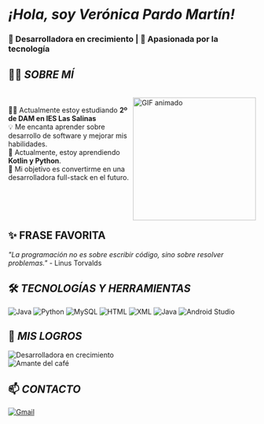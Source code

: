 # <i>¡Hola, soy Verónica Pardo Martín!</i> 
### 🌱 Desarrolladora en crecimiento | 🚀 Apasionada por la tecnología  
## 👩‍💻 *SOBRE MÍ*
<br><img src="https://media4.giphy.com/media/v1.Y2lkPTc5MGI3NjExbDBwM3lja3BtaXpvZGllem5rZzQwaWhzb3dyamZmZTNubjU4dDExNSZlcD12MV9pbnRlcm5hbF9naWZfYnlfaWQmY3Q9Zw/QDjpIL6oNCVZ4qzGs7/giphy.gif" alt="GIF animado" width="250" align="right">
<br>
👩‍🏫 Actualmente estoy estudiando <b>2º de DAM en IES Las Salinas</b>
<br>💡 Me encanta aprender sobre desarrollo de software y mejorar mis habilidades.  
🚀 Actualmente, estoy aprendiendo <b>Kotlin y Python</b>.  
🎯 Mi objetivo es convertirme en una desarrolladora full-stack en el futuro.  
<br>
<br>
<br>
<br>

## ✨ FRASE FAVORITA  
_"La programación no es sobre escribir código, sino sobre resolver problemas."_ - Linus Torvalds  

## 🛠️ *TECNOLOGÍAS Y HERRAMIENTAS*  
![Java](https://img.shields.io/badge/Java-%23ED8B00.svg?style=for-the-badge&logo=java&logoColor=white)  ![Python](https://img.shields.io/badge/Python-3776AB?style=for-the-badge&logo=python&logoColor=white)  ![MySQL](https://img.shields.io/badge/MySQL-%2300f.svg?style=for-the-badge&logo=mysql&logoColor=white) ![HTML](https://img.shields.io/badge/HTML-%23E34F26.svg?style=for-the-badge&logo=html5&logoColor=white) ![XML](https://img.shields.io/badge/XML-%23008080.svg?style=for-the-badge&logo=xml&logoColor=white) ![Java](https://img.shields.io/badge/Java-%23ED8B00.svg?style=for-the-badge&logo=java&logoColor=white) ![Android Studio](https://img.shields.io/badge/Android%20Studio-3DDC84.svg?style=for-the-badge&logo=android-studio&logoColor=white)


## 🏅 *MIS LOGROS* 
![Desarrolladora en crecimiento](https://img.shields.io/badge/Desarrolladora-en%20crecimiento-blue?style=flat-square)  
![Amante del café](https://img.shields.io/badge/Amante%20del%20café-%E2%98%95-yellow?style=flat-square)

## 📫 *CONTACTO*   
[![Gmail](https://img.shields.io/badge/Gmail-D14836?style=for-the-badge&logo=gmail&logoColor=white)](mailto:veronicapardo1705gmail.com)



